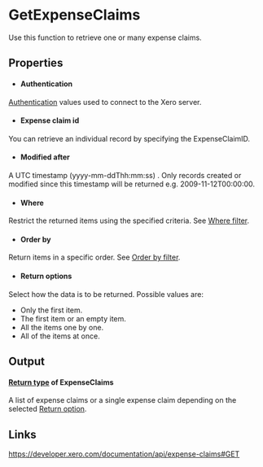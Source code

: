 GetExpenseClaims
============

Use this function to retrieve one or many expense claims.

Properties
----------

- #### Authentication
[Authentication](../../../Common/Authentication/Index.md) values used to connect to the Xero server.
- #### Expense claim id
You can retrieve an individual record by specifying the ExpenseClaimID.
- #### Modified after
A UTC timestamp (yyyy-mm-ddThh:mm:ss) . Only records created or modified since this timestamp will be returned e.g. 2009-11-12T00:00:00.
- #### Where
Restrict the returned items using the specified criteria. See [Where filter](../../../Common/Filters/Where/Index.md).
- #### Order by
Return items in a specific order. See [Order by filter](../../../Common/Filters/OrderBy/Index.md).
- #### Return options
Select how the data is to be returned. Possible values are:
  * Only the first item.
  * The first item or an empty item. 
  * All the items one by one.
  * All of the items at once.


Output
-----
#### [Return type](#return-options) of ExpenseClaims
A list of expense claims or a single expense claim depending on the selected [Return option](#return-options).

Links
-----

https://developer.xero.com/documentation/api/expense-claims#GET